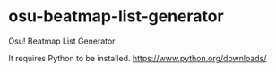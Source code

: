 # osu-beatmap-list-generator
Osu! Beatmap List Generator

It requires Python to be installed. https://www.python.org/downloads/
